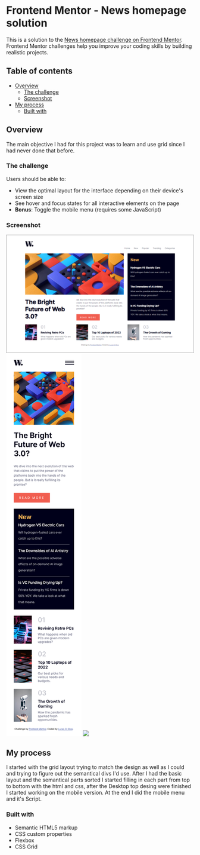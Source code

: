 # Frontend Mentor - News homepage solution

This is a solution to the [News homepage challenge on Frontend Mentor](https://www.frontendmentor.io/challenges/news-homepage-H6SWTa1MFl). Frontend Mentor challenges help you improve your coding skills by building realistic projects. 

## Table of contents

- [Overview](#overview)
  - [The challenge](#the-challenge)
  - [Screenshot](#screenshot)
- [My process](#my-process)
  - [Built with](#built-with)


## Overview

The main objective I had for this project was to learn and use grid since I had never done that before.

### The challenge

Users should be able to:

- View the optimal layout for the interface depending on their device's screen size
- See hover and focus states for all interactive elements on the page
- **Bonus**: Toggle the mobile menu (requires some JavaScript)

### Screenshot

![](assets/images/Screenshot_Desktop.png)
![](assets/images/Screenshot_Mobile.png)
![](assets/images/Screenshot_MobileMenu.png.png)

## My process

I started with the grid layout trying to match the design as well as I could and trying to figure out the semantical divs I'd use. After I had the basic layout and the semantical parts sorted I started filling in each part from top to bottom with the html and css, after the Desktop top desing were finished I started working on the mobile version. At the end I did the mobile menu and it's Script. 

### Built with

- Semantic HTML5 markup
- CSS custom properties
- Flexbox
- CSS Grid
